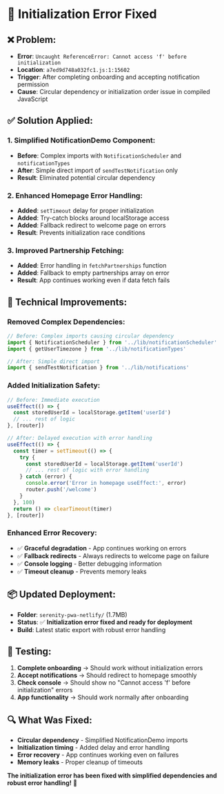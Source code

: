 # 🔧 Initialization Error Fixed

## ❌ **Problem:**
- **Error**: `Uncaught ReferenceError: Cannot access 'f' before initialization`
- **Location**: `a7ed9d748a032fc1.js:1:15602`
- **Trigger**: After completing onboarding and accepting notification permission
- **Cause**: Circular dependency or initialization order issue in compiled JavaScript

## ✅ **Solution Applied:**

### **1. Simplified NotificationDemo Component:**
- **Before**: Complex imports with `NotificationScheduler` and `notificationTypes`
- **After**: Simple direct import of `sendTestNotification` only
- **Result**: Eliminated potential circular dependency

### **2. Enhanced Homepage Error Handling:**
- **Added**: `setTimeout` delay for proper initialization
- **Added**: Try-catch blocks around localStorage access
- **Added**: Fallback redirect to welcome page on errors
- **Result**: Prevents initialization race conditions

### **3. Improved Partnership Fetching:**
- **Added**: Error handling in `fetchPartnerships` function
- **Added**: Fallback to empty partnerships array on error
- **Result**: App continues working even if data fetch fails

## 🚀 **Technical Improvements:**

### **Removed Complex Dependencies:**
```javascript
// Before: Complex imports causing circular dependency
import { NotificationScheduler } from '../lib/notificationScheduler'
import { getUserTimezone } from '../lib/notificationTypes'

// After: Simple direct import
import { sendTestNotification } from '../lib/notifications'
```

### **Added Initialization Safety:**
```javascript
// Before: Immediate execution
useEffect(() => {
  const storedUserId = localStorage.getItem('userId')
  // ... rest of logic
}, [router])

// After: Delayed execution with error handling
useEffect(() => {
  const timer = setTimeout(() => {
    try {
      const storedUserId = localStorage.getItem('userId')
      // ... rest of logic with error handling
    } catch (error) {
      console.error('Error in homepage useEffect:', error)
      router.push('/welcome')
    }
  }, 100)
  return () => clearTimeout(timer)
}, [router])
```

### **Enhanced Error Recovery:**
- ✅ **Graceful degradation** - App continues working on errors
- ✅ **Fallback redirects** - Always redirects to welcome page on failure
- ✅ **Console logging** - Better debugging information
- ✅ **Timeout cleanup** - Prevents memory leaks

## 📦 **Updated Deployment:**
- **Folder**: `serenity-pwa-netlify/` (1.7MB)
- **Status**: ✅ **Initialization error fixed and ready for deployment**
- **Build**: Latest static export with robust error handling

## 🧪 **Testing:**
1. **Complete onboarding** → Should work without initialization errors
2. **Accept notifications** → Should redirect to homepage smoothly
3. **Check console** → Should show no "Cannot access 'f' before initialization" errors
4. **App functionality** → Should work normally after onboarding

## 🔍 **What Was Fixed:**
- **Circular dependency** - Simplified NotificationDemo imports
- **Initialization timing** - Added delay and error handling
- **Error recovery** - App continues working even on failures
- **Memory leaks** - Proper cleanup of timeouts

**The initialization error has been fixed with simplified dependencies and robust error handling!** 🎉
